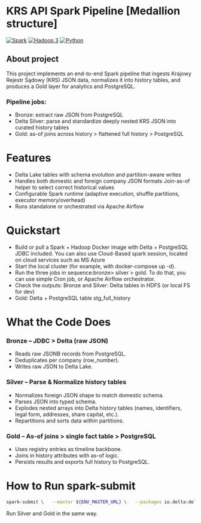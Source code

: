 # KRS API Spark Pipeline [Medallion structure]
[![Spark](https://img.shields.io/badge/spark-4.0.0-orange)](#)
[![Hadoop 3](https://img.shields.io/badge/Hadoop-3-ffcc00?logo=apachehadoop&logoColor=black)](#)
[![Python](https://img.shields.io/badge/python-3.11-3776AB)](#)

## About project
This project implements an end-to-end Spark pipeline that ingests Krajowy Rejestr Sądowy (KRS) JSON data, normalizes it into history tables, and produces a Gold layer for analytics and PostgreSQL. 

### Pipeline jobs:
- Bronze: extract raw JSON from PostgreSQL 
- Delta Silver: parse and standardize deeply nested KRS JSON into curated history tables 
- Gold: as-of joins across history > flattened full history > PostgreSQL 

# Features 
- Delta Lake tables with schema evolution and partition-aware writes 
- Handles both domestic and foreign company JSON formats Join-as-of helper to select correct historical values 
- Configurable Spark runtime (adaptive execution, shuffle partitions, executor memory/overhead) 
- Runs standalone or orchestrated via Apache Airflow 
# Quickstart 
- Build or pull a Spark + Hadoop Docker image with Delta + PostgreSQL JDBC included. You can also use Cloud-Based spark session, located on cloud services such as MS Azure
- Start the local cluster (for example, with docker-compose up -d). 
- Run the three jobs in sequence:bronze> silver > gold. To do that, you can use simple Cron job, or Apache Airflow orchestrator.
- Check the outputs: Bronze and Silver: Delta tables in HDFS (or local FS for dev) 
- Gold: Delta + PostgreSQL table stg_full_history 
# What the Code Does 
###  Bronze – JDBC > Delta (raw JSON) 
- Reads raw JSONB records from PostgreSQL. 
- Deduplicates per company (row_number). 
- Writes raw JSON to Delta Lake. 
### Silver – Parse & Normalize history tables 
- Normalizes foreign JSON shape to match domestic schema. 
- Parses JSON into typed schema. 
- Explodes nested arrays into Delta history tables (names, identifiers, legal form, addresses, share capital, etc.). 
- Repartitions and sorts data within partitions. 
### Gold – As-of joins > single fact table > PostgreSQL 
- Uses registry entries as timeline backbone. 
- Joins in history attributes with as-of logic. 
- Persists results and exports full history to PostgreSQL. 

# How to Run spark-submit
 ```bash
spark-submit \   --master ${ENV_MASTER_URL} \   --packages io.delta:delta-spark_2.13:4.0.0,org.postgresql:postgresql:42.7.3 \   spark_processors/krs_api_processor/bronze.py 
 ```
Run Silver and Gold in the same way. 
